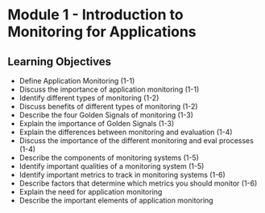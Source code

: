# Module 1 - Introduction to Monitoring for Applications

## Learning Objectives

- Define Application Monitoring (1-1)
- Discuss the importance of application monitoring (1-1)
- Identify different types of monitoring (1-2)
- Discuss benefits of different types of monitoring (1-2)
- Describe the four Golden Signals of monitoring (1-3)
- Explain the importance of Golden Signals (1-3)
- Explain the differences between monitoring and evaluation (1-4)
- Discuss the importance of the different monitoring and eval processes (1-4)
- Describe the components of monitoring systems (1-5)
- Identify important qualities of a monitoring system (1-5)
- Identify important metrics to track in monitoring systems (1-6)
- Describe factors that determine which metrics you should monitor (1-6)
- Explain the need for application monitoring
- Describe the important elements of application monitoring
